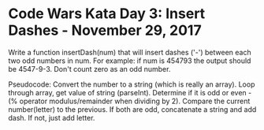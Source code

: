 # Code Wars Kata Day 3: Insert Dashes - November 29, 2017

Write a function insertDash(num) that will insert dashes ('-') between each two odd numbers in num. For example: if num is 454793 the output should be 4547-9-3. Don't count zero as an odd number.

Pseudocode:
Convert the number to a string (which is really an array).
Loop through array, get value of string (parseInt).
Determine if it is odd or even - (% operator modulus/remainder when dividing by 2).
Compare the current number(letter) to the previous.
If both are odd, concatenate a string and add dash.  If not, just add letter.
